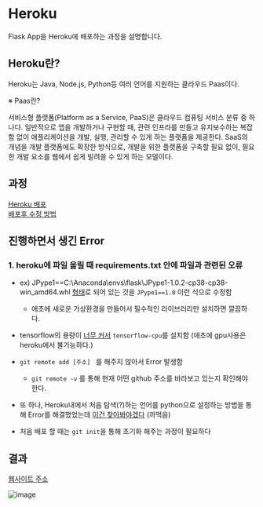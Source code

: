 # **Heroku**
Flask App을 Heroku에 배포하는 과정을 설명합니다.

## Heroku란?
Heroku는 Java, Node.js, Python등 여러 언어를 지원하는 클라우드 Paas이다.

※ Paas란?

서비스형 플랫폼(Platform as a Service, PaaS)은 클라우드 컴퓨팅 서비스 분류 중 하나다. 일반적으로 앱을 개발하거나 구현할 때, 관련 인프라를 만들고 유지보수하는 복잡함 없이 애플리케이션을 개발, 실행, 관리할 수 있게 하는 플랫폼을 제공한다. SaaS의 개념을 개발 플랫폼에도 확장한 방식으로, 개발을 위한 플랫폼을 구축할 필요 없이, 필요한 개발 요소를 웹에서 쉽게 빌려쓸 수 있게 하는 모델이다.

## 과정

[Heroku 배포](https://ebbnflow.tistory.com/220)
<br>
[배포후 수정 방법](https://velog.io/@ansfls/Heroku%EB%A1%9C-%EA%B0%84%EB%8B%A8%ED%95%98%EA%B2%8C-%EC%9B%B9-%EC%82%AC%EC%9D%B4%ED%8A%B8-%EB%B0%B0%ED%8F%AC%ED%95%98%EA%B8%B0)

## 진행하면서 생긴 Error

### 1. heroku에 파일 올릴 때 requirements.txt 안에 파일과 관련된 오류

- ex) JPype1==C:\Anaconda\envs\flask\JPype1-1.0.2-cp38-cp38-win_amd64.whl [형태](https://github.com/jangsik-park/Heroku)로 되어 있는 것을 ```JPype1==1.0``` 이런 식으로 수정함
  - 애초에 새로운 가상환경을 만들어서 필수적인 라이브러리만 설치하면 깔끔하다.<br>
-   tensorflow의 용량이 [너무 커서](https://github.com/jangsik-park/Heroku) ```tensorflow-cpu```를 설치함 (애초에 gpu사용은 heroku에서 불가능하다.) <br>
-   ```git remote add [주소] ``` 를 해주지 않아서 Error 발생함 <br>
    - ```git remote -v``` 를 통해 현재 어떤 github 주소를 바라보고 있는지 확인해야 한다.<br>
  
- 또 하나, Heroku내에서 처음 탐색(?)하는 언어를 python으로 설정하는 방법을 통해 Error를 해결했었는데  [이건 찾아봐야겠다](https://github.com/jangsik-park/Heroku) (까먹음) <br>
- 처음 배포 할 때는 ```git init```을 통해 초기화 해주는 과정이 필요하다


## 결과

[웹사이트 주소](https://jangapp.herokuapp.com/)

![image](https://user-images.githubusercontent.com/56535821/141412263-e658e257-0899-4754-9556-02ffdcaefb19.png)




  
